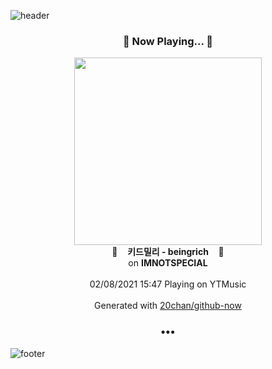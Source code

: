 ![header](https://capsule-render.vercel.app/api?type=wave&height=170&section=header&text=Hi.%20I'm%20SHIFT&fontColor=090707&fontAlignX=45&fontAlignY=65&fontSize=100)

<h3 align="center">🎵 Now Playing... 🎵</h3>
<p align="center">
  <a href="https://music.youtube.com/channel/UCYzWVpdZqtp6Ihtzy4_9M3g">
    <img width="300" src="https://lh3.googleusercontent.com/GgZJ9kjn4vl9gjMvtR0w4eVt1YIFFoZtvHc_REASZT9XCmryuIkb3s6dXGh0OM542kfoMkPlFesGC5SzGw">
  </a>
  <br>
  🎵&nbsp&nbsp&nbsp <b>키드밀리 - beingrich</b> &nbsp&nbsp&nbsp🎵
  <br>
  on <b>IMNOTSPECIAL</b>
  
  <br />
  <br />
  02/08/2021 15:47 Playing on YTMusic
  <br />
  <br />
  Generated with <a href="https://github.com/20chan/github-now">20chan/github-now</a>
</p>

<h3 align="center">•••</h3>

![footer](https://capsule-render.vercel.app/api?type=wave&height=150&section=footer)
